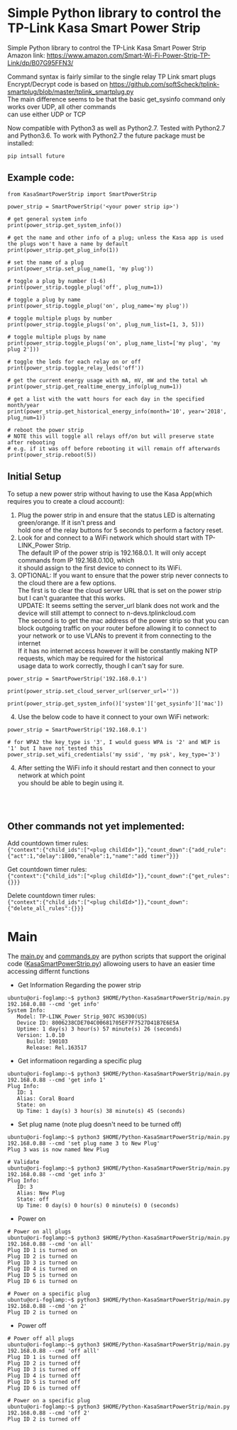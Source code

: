# Simple Python library to control the TP-Link Kasa Smart Power Strip

Simple Python library to control the TP-Link Kasa Smart Power Strip<br/>
Amazon link: https://www.amazon.com/Smart-Wi-Fi-Power-Strip-TP-Link/dp/B07G95FFN3/

Command syntax is fairly similar to the single relay TP Link smart plugs<br/>
Encrypt/Decrypt code is based on https://github.com/softScheck/tplink-smartplug/blob/master/tplink_smartplug.py<br/>
The main difference seems to be that the basic get_sysinfo command only works over UDP, all other commands<br/>
can use either UDP or TCP

Now compatible with Python3 as well as Python2.7.  Tested with Python2.7 and Python3.6.  To work with Python2.7 the
future package must be installed:

```pip intsall future```

## Example code:

```
from KasaSmartPowerStrip import SmartPowerStrip

power_strip = SmartPowerStrip('<your power strip ip>')

# get general system info
print(power_strip.get_system_info())

# get the name and other info of a plug; unless the Kasa app is used the plugs won't have a name by default
print(power_strip.get_plug_info(1))

# set the name of a plug
print(power_strip.set_plug_name(1, 'my plug'))

# toggle a plug by number (1-6)
print(power_strip.toggle_plug('off', plug_num=1))

# toggle a plug by name
print(power_strip.toggle_plug('on', plug_name='my plug'))

# toggle multiple plugs by number
print(power_strip.toggle_plugs('on', plug_num_list=[1, 3, 5]))

# toggle multiple plugs by name
print(power_strip.toggle_plugs('on', plug_name_list=['my plug', 'my plug 2']))

# toggle the leds for each relay on or off
print(power_strip.toggle_relay_leds('off'))

# get the current energy usage with mA, mV, mW and the total wh
print(power_strip.get_realtime_energy_info(plug_num=1))

# get a list with the watt hours for each day in the specified month/year
print(power_strip.get_historical_energy_info(month='10', year='2018', plug_num=1))

# reboot the power strip
# NOTE this will toggle all relays off/on but will preserve state after rebooting
# e.g. if it was off before rebooting it will remain off afterwards
print(power_strip.reboot(5))
```

## Initial Setup
To setup a new power strip without having to use the Kasa App(which requires you to create a cloud account):
1. Plug the power strip in and ensure that the status LED is alternating green/orange.  If it isn't press and <br/>
    hold one of the relay buttons for 5 seconds to perform a factory reset.
2. Look for and connect to a WiFi network which should start with TP-LINK_Power Strip.<br/>
    The default IP of the power strip is 192.168.0.1.  It will only accept commands from IP 192.168.0.100, which<br/>
    it should assign to the first device to connect to its WiFi.
3. OPTIONAL: If you want to ensure that the power strip never connects to the cloud there are a few options. <br/>
    The first is to clear the cloud server URL that is set on the power strip but I can't guarantee that this works. </br>
    UPDATE: It seems setting the server_url blank does not work and the device will still attempt to connect to n-devs.tplinkcloud.com </br>
    The second is to get the  mac address of the power strip so that you can block outgoing traffic on your 
    router before allowing it to connect to your network or to use VLANs to prevent it from connecting to the internet </br>
    If it has no internet access however it will be constantly making NTP requests, which may be required for the historical </br>
    usage data to work correctly, though I can't say for sure. 

```
power_strip = SmartPowerStrip('192.168.0.1')

print(power_strip.set_cloud_server_url(server_url=''))

print(power_strip.get_system_info()['system']['get_sysinfo']['mac'])
```

4. Use the below code to have it connect to your own WiFi network:

```
power_strip = SmartPowerStrip('192.168.0.1')

# for WPA2 the key_type is '3', I would guess WPA is '2' and WEP is '1' but I have not tested this
power_strip.set_wifi_credentials('my ssid', 'my psk', key_type='3')
```

4. After setting the WiFi info it should restart and then connect to your network at which point<br/>
    you should be able to begin using it.

<br/><br/>
## Other commands not yet implemented:

Add countdown timer rules:<br/>
```{"context":{"child_ids":["<plug childId>"]},"count_down":{"add_rule":{"act":1,"delay":1800,"enable":1,"name":"add timer"}}}```

Get countdown timer rules:<br/>
```{"context":{"child_ids":["<plug childId>"]},"count_down":{"get_rules":{}}}```

Delete countdown timer rules:<br/>
```{"context":{"child_ids":["<plug childId>"]},"count_down":{"delete_all_rules":{}}}```


# Main 
The [main.py](main.py) and [commands.py](commands.py) are python scripts that support the original code ([KasaSmartPowerStrip.py](KasaSmartPowerStrip.py)) allowoing users to have an easier time accessing differnt functions 

* Get Information Regarding the power strip 
```
ubuntu@ori-foglamp:~$ python3 $HOME/Python-KasaSmartPowerStrip/main.py 192.168.0.88 --cmd 'get info' 
System Info:
   Model: TP-LINK_Power Strip_907C HS300(US)
   Device ID: 8006238CDE704C00681705EF7F7527D41B7E6E5A
   Uptime: 1 day(s) 3 hour(s) 57 minute(s) 26 (seconds)
   Version: 1.0.10
      Build: 190103
      Release: Rel.163517
``` 

* Get informatioon regarding a specific plug 
```
ubuntu@ori-foglamp:~$ python3 $HOME/Python-KasaSmartPowerStrip/main.py 192.168.0.88 --cmd 'get info 1' 
Plug Info:
   ID: 1
   Alias: Coral Board
   State: on
   Up Time: 1 day(s) 3 hour(s) 38 minute(s) 45 (seconds)
```

* Set plug name (note plug doesn't need to be turned off) 
```
ubuntu@ori-foglamp:~$ python3 $HOME/Python-KasaSmartPowerStrip/main.py 192.168.0.88 --cmd 'set plug name 3 to New Plug' 
Plug 3 was is now named New Plug 

# Validate 
ubuntu@ori-foglamp:~$ python3 $HOME/Python-KasaSmartPowerStrip/main.py 192.168.0.88 --cmd 'get info 3'
Plug Info:
   ID: 3
   Alias: New Plug
   State: off
   Up Time: 0 day(s) 0 hour(s) 0 minute(s) 0 (seconds)
```

* Power on 
``` 
# Power on all plugs 
ubuntu@ori-foglamp:~$ python3 $HOME/Python-KasaSmartPowerStrip/main.py 192.168.0.88 --cmd 'on all'
Plug ID 1 is turned on 
Plug ID 2 is turned on
Plug ID 3 is turned on
Plug ID 4 is turned on
Plug ID 5 is turned on
Plug ID 6 is turned on 

# Power on a specific plug 
ubuntu@ori-foglamp:~$ python3 $HOME/Python-KasaSmartPowerStrip/main.py 192.168.0.88 --cmd 'on 2'
Plug ID 2 is turned on   
``` 

* Power off
```
# Power off all plugs 
ubuntu@ori-foglamp:~$ python3 $HOME/Python-KasaSmartPowerStrip/main.py 192.168.0.88 --cmd 'off alll'
Plug ID 1 is turned off   
Plug ID 2 is turned off
Plug ID 3 is turned off
Plug ID 4 is turned off
Plug ID 5 is turned off
Plug ID 6 is turned off

# Power on a specific plug 
ubuntu@ori-foglamp:~$ python3 $HOME/Python-KasaSmartPowerStrip/main.py 192.168.0.88 --cmd 'off 2'
Plug ID 2 is turned off
``` 

